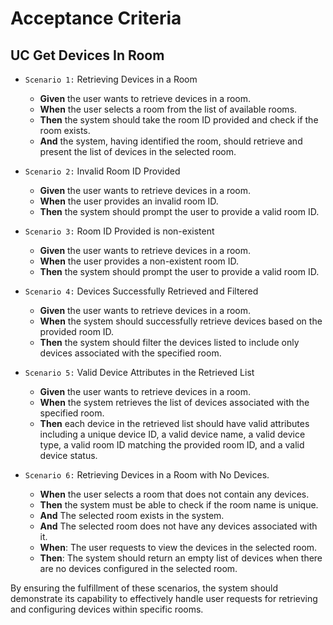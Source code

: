 # Acceptance Criteria

## UC Get Devices In Room

- `Scenario 1:` Retrieving Devices in a Room
    - **Given** the user wants to retrieve devices in a room.
    - **When** the user selects a room from the list of available rooms.
    - **Then** the system should take the room ID provided and check if the room exists.
    - **And** the system, having identified the room, should retrieve and present the list of devices in the selected
      room.


- `Scenario 2:` Invalid Room ID Provided
    - **Given** the user wants to retrieve devices in a room.
    - **When** the user provides an invalid room ID.
    - **Then** the system should prompt the user to provide a valid room ID.


- `Scenario 3:` Room ID Provided is non-existent
    - **Given** the user wants to retrieve devices in a room.
    - **When** the user provides a non-existent room ID.
    - **Then** the system should prompt the user to provide a valid room ID.


- `Scenario 4:` Devices Successfully Retrieved and Filtered
    - **Given** the user wants to retrieve devices in a room.
    - **When** the system should successfully retrieve devices based on the provided room ID.
    - **Then** the system should filter the devices listed to include only devices associated with the specified room.


- `Scenario 5:` Valid Device Attributes in the Retrieved List
    - **Given** the user wants to retrieve devices in a room.
    - **When** the system retrieves the list of devices associated with the specified room.
    - **Then** each device in the retrieved list should have valid attributes including a unique device ID, a valid
      device name, a valid device type, a valid room ID matching the provided room ID, and a valid device status.


- `Scenario 6:` Retrieving Devices in a Room with No Devices.
    - **When** the user selects a room that does not contain any devices.
    - **Then** the system must be able to check if the room name is unique.
    - **And** The selected room exists in the system.
    - **And** The selected room does not have any devices associated with it.
    - **When**: The user requests to view the devices in the selected room.
    - **Then**: The system should return an empty list of devices when there are no devices configured in the selected
      room.

By ensuring the fulfillment of these scenarios, the system should demonstrate its capability to effectively handle user
requests for retrieving and configuring devices within specific rooms.